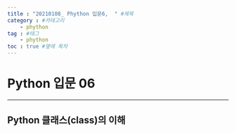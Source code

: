 ```yaml
---
title : "20210108_ Phython 입문6,  " #제목
category : #카테고리
    - phython
tag : #태그
    - phython
toc : true #옆에 목차
---
```


# Python 입문 06

---

## Python 클래스(class)의 이해
